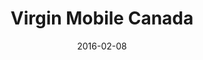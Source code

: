 ---
layout: site
title: "Virgin Mobile Canada"
date: 2016-02-08
categories: [communication]
version: 1.4.6
major: 1
minor: 4
patch: 6
slug: virgin-mobile-canada
link: http://www.virginmobile.ca/en/home/index.html
permalink: /sites/:slug
---